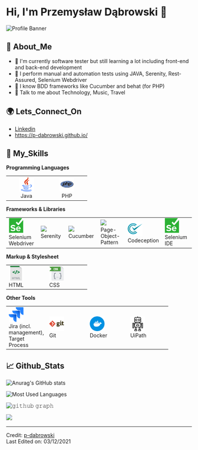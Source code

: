 
<!---
p-dabrowski/p-dabrowski is a ✨ special ✨ repository because its `README.md` (this file) appears on your GitHub profile.
You can click the Preview link to take a look at your changes.
--->

# Hi, I'm Przemysław Dąbrowski 👋

![Profile Banner](https://raw.githubusercontent.com/p-dabrowski/p-dabrowski/master/images/github-profile-bannerXXXXXX.png)

## 🤵 About_Me

- 🌱 I'm currently software tester but still learning a lot including front-end and back-end development
- 🤔 I perform manual and automation tests using JAVA, Serenity, Rest-Assured, Selenium Webdriver
- 📝 I know BDD frameworks like Cucumber and behat (for PHP)
- 💬 Talk to me about Technology, Music, Travel

## 🌍 Lets_Connect_On

- [Linkedin](https://www.linkedin.com/in/pd)
- https://p-dabrowski.github.io/



## 🚀 My_Skills

**Programming Languages**

<table>
<tbody>
<tr>
<td align="center" width="96"><a> <img src="./icons/java-svgrepo-com.svg" width="40" /> </a> <br />Java</td>
<td align="center" width="96"><a> <img src="./icons/php-svgrepo-com.svg" width="40" /> </a> <br />PHP</td>
</tr>
</tbody>
</table>

**Frameworks & Libraries**

<table>
<tbody>
<tr>
<td width="96"><a> <img src="./icons/selenium-svgrepo-com.svg" width="40" /> </a> <br />Selenium Webdriver</td>
<td width="96"><a> <img src="./icons/-svgrepo-com.svg" width="40" /> </a> <br />Serenity</td>
<td width="96"><a> <img src="./icons/-svgrepo-com.svg" width="40" /> </a> <br />Cucumber</td>
<td width="96"><a> <img src="./icons/-svgrepo-com.svg" width="40" /> </a> <br />Page-Object-Pattern</td>
<td width="96"><a> <img src="./icons/codeception-svgrepo-com.svg" width="40" /> </a> <br />Codeception</td>
<td width="96"><a> <img src="./icons/selenium-svgrepo-com.svg" width="40" /> </a> <br />Selenium IDE</td>
</tr>
</tbody>
</table>

**Markup & Stylesheet**

<table>
<tbody>
<tr>
<td width="96"><a> <img src="./icons/html-svgrepo-com.svg" width="40" /> </a> <br />HTML</td>
<td width="96"><a> <img src="./icons/css-svgrepo-com.svg" width="40" /> </a> <br />CSS</td>
</tr>
</tbody>
</table>


**Other Tools**

<table>
<tbody>
<tr>
<td width="96"><a> <img src="./icons/jira-svgrepo-com.svg" width="40" /> </a> <br />Jira (incl. management), Target Process</td>
<td width="96"><a> <img src="./icons/git-svgrepo-com.svg" width="40" /> </a> <br />Git</td>
<td width="96"><a> <img src="./icons/docker-svgrepo-com.svg" width="40" /> </a> <br />Docker</td>
<td width="96"><a> <img src="./icons/robot-svgrepo-com.svg" width="40" /> </a> <br />UiPath</td>
</tr>
</tbody>
</table>


## 📈 Github_Stats

![Anurag's GitHub stats](https://github-readme-stats.vercel.app/api?username=p-dabrowski&show_icons=true&theme=radical&hide_border=true)

![Most Used Languages](https://github-readme-stats.vercel.app/api/top-langs/?username=p-dabrowski&theme=radical&langs_count=15&layout=compact&hide_border=true)

![𝚐𝚒𝚝𝚑𝚞𝚋 𝚐𝚛𝚊𝚙𝚑](https://activity-graph.herokuapp.com/graph?username=p-dabrowski&theme=redical&hide_border=true&area=true)

![](https://github-readme-streak-stats.herokuapp.com/?user=p-dabrowski&theme=radical&hide_border=true)

---

Credit: [p-dabrowski](https://github.com/p-dabrowski)  
Last Edited on: 03/12/2021
